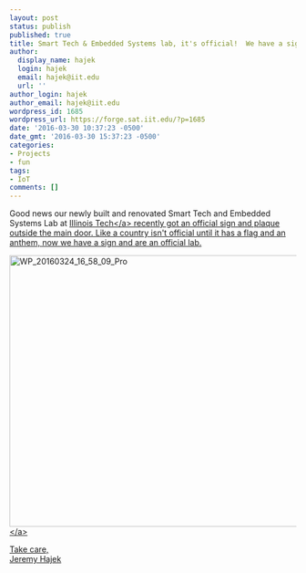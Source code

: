 ```yaml
---
layout: post
status: publish
published: true
title: Smart Tech & Embedded Systems lab, it's official!  We have a sign.
author:
  display_name: hajek
  login: hajek
  email: hajek@iit.edu
  url: ''
author_login: hajek
author_email: hajek@iit.edu
wordpress_id: 1685
wordpress_url: https://forge.sat.iit.edu/?p=1685
date: '2016-03-30 10:37:23 -0500'
date_gmt: '2016-03-30 15:37:23 -0500'
categories:
- Projects
- fun
tags:
- IoT
comments: []
---
```

<p>Good news our newly built and renovated Smart Tech and Embedded Systems Lab at <a href="http:&#47;&#47;web.iit.edu&#47;">Illinois Tech<&#47;a> recently got an official sign and plaque outside the main door.  Like a country isn't official until it has a flag and an anthem, now we have a sign and are an official lab.</p>
<p><a href="/assets/2016&#47;03&#47;WP_20160324_16_58_09_Pro.jpg" rel="attachment wp-att-1686"><img src="/assets/2016&#47;03&#47;WP_20160324_16_58_09_Pro-1024x577.jpg" alt="WP_20160324_16_58_09_Pro" width="845" height="476" class="aligncenter size-large wp-image-1686" &#47;><&#47;a></p>
<p>Take care,<br />
Jeremy Hajek </p>
